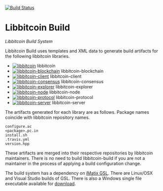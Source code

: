 [![Build Status](https://travis-ci.org/libbitcoin/libbitcoin-build.svg?branch=master)](https://travis-ci.org/libbitcoin/libbitcoin-build)

# Libbitcoin Build

*Libbitcoin Build System*

Libbitcoin Build uses templates and XML data to generate build artifacts for the following libbitcoin libraries.

* [![libbitcoin](https://travis-ci.org/libbitcoin/libbitcoin.svg?branch=master)](https://travis-ci.org/libbitcoin/libbitcoin) libbitcoin
* [![libbitcoin-blockchain](https://travis-ci.org/libbitcoin/libbitcoin-blockchain.svg?branch=master)](https://travis-ci.org/libbitcoin/libbitcoin-blockchain) libbitcoin-blockchain
* [![libbitcoin-client](https://travis-ci.org/libbitcoin/libbitcoin-client.svg?branch=master)](https://travis-ci.org/libbitcoin/libbitcoin-client) libbitcoin-client
* [![libbitcoin-consensus](https://travis-ci.org/libbitcoin/libbitcoin-consensus.svg?branch=master)](https://travis-ci.org/libbitcoin/libbitcoin-consensus) libbitcoin-consensus
* [![libbitcoin-explorer](https://travis-ci.org/libbitcoin/libbitcoin-explorer.svg?branch=master)](https://travis-ci.org/libbitcoin/libbitcoin-explorer) libbitcoin-explorer
* [![libbitcoin-node](https://travis-ci.org/libbitcoin/libbitcoin-node.svg?branch=master)](https://travis-ci.org/libbitcoin/libbitcoin-node) libbitcoin-node
* [![libbitcoin-protocol](https://travis-ci.org/libbitcoin/libbitcoin-protocol.svg?branch=master)](https://travis-ci.org/libbitcoin/libbitcoin-protocol) libbitcoin-protocol
* [![libbitcoin-server](https://travis-ci.org/libbitcoin/libbitcoin-server.svg?branch=master)](https://travis-ci.org/libbitcoin/libbitcoin-server) libbitcoin-server

The artifacts generated for each library are as follows. Package names coincide with libbitcoin repository names.

```
configure.ac
<package>.pc.in
install.sh
.travis.yml
version.hpp
```

These artifacts are merged into their respective repositories by libbitcoin maintainers. There is no need to build libbitcoin-build if you are not a maintainer in the process of applying a build configuration change.

The build system has a dependency on [iMatix GSL](https://github.com/imatix/gsl). There are Linux/OSX and Visual Studio builds of GSL. There is also a Windows single file executable available for [download](https://github.com/imatix/gsl/releases/download/NuGet-4.1.0.1/gsl.exe).
